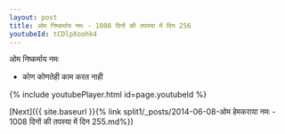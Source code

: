 ```yaml
---
layout: post
title: ओम निष्कर्माय नमः - 1008 दिनों की तपस्या में दिन 256
youtubeId: tCDlpXoohk4
---
```

 
 
 ओम निष्कर्माय नमः  
 
 -  कोण कोणतेही काम करत नाही 
 
  
 
  
 
 
 
 
 
 


{% include youtubePlayer.html id=page.youtubeId %}
 
[Next]({{ site.baseurl }}{% link  split1/_posts/2014-06-08-ओम हेमकराया नमः - 1008 दिनों की तपस्या में दिन 255.md%})
 
